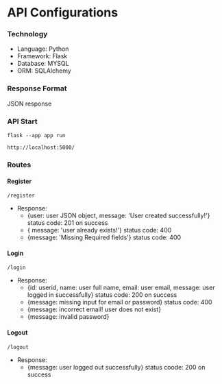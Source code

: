 # API Configurations

### Technology
- Language: Python
- Framework: Flask
- Database: MYSQL
- ORM: SQLAlchemy


### Response Format
JSON response

### API Start
```flask --app app run```

```http://localhost:5000/```

### Routes

#### Register
```/register```
* Response: 
    - {user: user JSON object, message: 'User created successfully!'} status code: 201 on success
    - { message: 'user already exists!'} status code: 400
    - {message: 'Missing Required fields'} status code: 400


#### Login
```/login```
* Response:
    - {id: userid, name: user full name, email: user email, message: user logged in successfully} status code: 200 on success
    - {message: missing input for email or password} status code: 400
    - {message: incorrect email! user does not exist}
    - {message: invalid password}


#### Logout
``/logout``
* Response:
    - {message: user logged out successfully} status coode: 200 on success